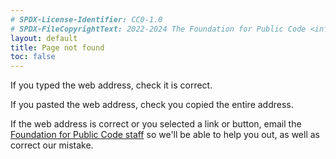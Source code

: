 ```yaml
---
# SPDX-License-Identifier: CC0-1.0
# SPDX-FileCopyrightText: 2022-2024 The Foundation for Public Code <info@publiccode.net>
layout: default
title: Page not found
toc: false
---
```


If you typed the web address, check it is correct.

If you pasted the web address, check you copied the entire address.

If the web address is correct or you selected a link or button, email the [Foundation for Public Code staff](mailto:info@publiccode.net) so we'll be able to help you out, as well as correct our mistake.
